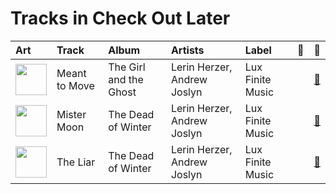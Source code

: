 # Tracks in Check Out Later

| Art | Track | Album | Artists | Label | 💚 | 🔗 |
|:---|:---|:---|:---|:---|:---|:---|
| <img src="https://i.scdn.co/image/ab67616d0000b273f91461f5f861a441155d9f6a" alt="" width="50" /> | Meant to Move | The Girl and the Ghost | Lerin Herzer, Andrew Joslyn | Lux Finite Music | | [🔗](https://open.spotify.com/track/5dkJxE4QhXcNLx3BasyeZ8) |
| <img src="https://i.scdn.co/image/ab67616d0000b273e0790f0486570fa726f26787" alt="" width="50" /> | Mister Moon | The Dead of Winter | Lerin Herzer, Andrew Joslyn | Lux Finite Music | | [🔗](https://open.spotify.com/track/2tb8NlFwKvzJgx6QbGvaoY) |
| <img src="https://i.scdn.co/image/ab67616d0000b273e0790f0486570fa726f26787" alt="" width="50" /> | The Liar | The Dead of Winter | Lerin Herzer, Andrew Joslyn | Lux Finite Music | | [🔗](https://open.spotify.com/track/1n9GWsou02G55b8ZVs8Tu6) |
